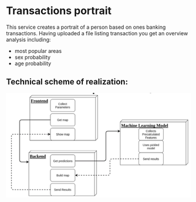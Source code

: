 # Transactions portrait

This service creates a portrait of a person based on ones banking transactions. Having uploaded a file listing transaction you get an overview analysis including:
- most popular areas
- sex probability
- age probability

## Technical scheme of realization: ##
![Screenshot](scheme.png)

